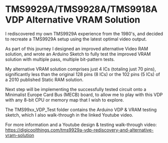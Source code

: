 # TMS9929A/TMS9928A/TMS9918A VDP Alternative VRAM Solution
I rediscovered my own TMS9929A experience from the 1980's, and decided to recreate a TMS9929A setup using the latest optimal video output.  

As part of this journey I designed an improved alternative Video RAM solution, and wrote an Arduino Sketch to fully test the improved VRAM solution with multiple pass, multiple bit-pattern tests.

My alternative VRAM solution comprises just 4 ICs (totaling just 70 pins), significantly less than the original 128 pins (8 ICs) or the 102 pins (5 ICs) of a 2010 published Static RAM solution.

Next step will be implementing the successfully tested circuit onto a Minimalist Europe Card Bus (MECB) board, to allow me to play with this VDP with any 8-bit CPU or memory map that I wish to explore.

The TMS99xx_VDP_Test folder contains the Arduino VDP & VRAM testing sketch, which I also walk-through in the linked Youtube video. 

For more information and a Youtube design & testing walk-through video:
https://digicoolthings.com/tms9929a-vdp-rediscovery-and-alternative-vram-solution

